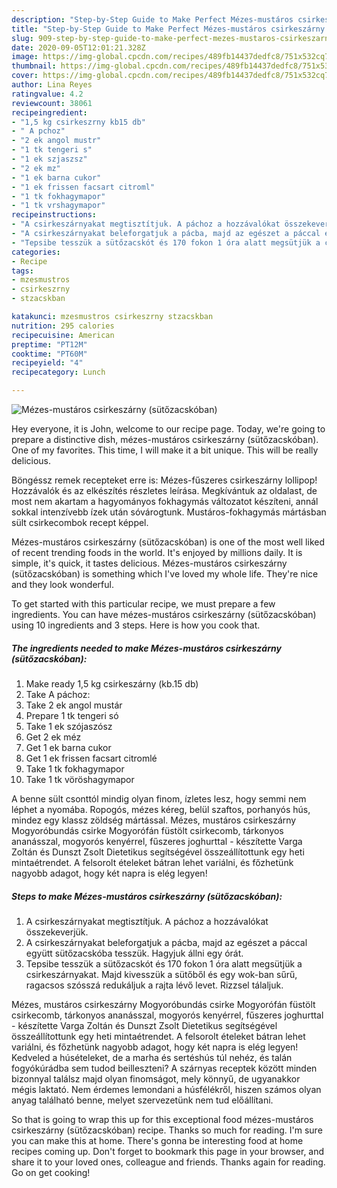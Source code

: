 ```yaml
---
description: "Step-by-Step Guide to Make Perfect Mézes-mustáros csirkeszárny (sütőzacskóban)"
title: "Step-by-Step Guide to Make Perfect Mézes-mustáros csirkeszárny (sütőzacskóban)"
slug: 909-step-by-step-guide-to-make-perfect-mezes-mustaros-csirkeszarny-sutozacskoban
date: 2020-09-05T12:01:21.328Z
image: https://img-global.cpcdn.com/recipes/489fb14437dedfc8/751x532cq70/mezes-mustaros-csirkeszarny-sutozacskoban-recept-foto.jpg
thumbnail: https://img-global.cpcdn.com/recipes/489fb14437dedfc8/751x532cq70/mezes-mustaros-csirkeszarny-sutozacskoban-recept-foto.jpg
cover: https://img-global.cpcdn.com/recipes/489fb14437dedfc8/751x532cq70/mezes-mustaros-csirkeszarny-sutozacskoban-recept-foto.jpg
author: Lina Reyes
ratingvalue: 4.2
reviewcount: 38061
recipeingredient:
- "1,5 kg csirkeszrny kb15 db"
- " A pchoz"
- "2 ek angol mustr"
- "1 tk tengeri s"
- "1 ek szjaszsz"
- "2 ek mz"
- "1 ek barna cukor"
- "1 ek frissen facsart citroml"
- "1 tk fokhagymapor"
- "1 tk vrshagymapor"
recipeinstructions:
- "A csirkeszárnyakat megtisztítjuk. A páchoz a hozzávalókat összekeverjük."
- "A csirkeszárnyakat beleforgatjuk a pácba, majd az egészet a páccal együtt sütőzacskóba tesszük. Hagyjuk állni egy órát."
- "Tepsibe tesszük a sütőzacskót és 170 fokon 1 óra alatt megsütjük a csirkeszárnyakat. Majd kivesszük a sütőből és egy wok-ban sűrű, ragacsos szósszá redukáljuk a rajta lévő levet. Rizzsel tálaljuk."
categories:
- Recipe
tags:
- mzesmustros
- csirkeszrny
- stzacskban

katakunci: mzesmustros csirkeszrny stzacskban 
nutrition: 295 calories
recipecuisine: American
preptime: "PT12M"
cooktime: "PT60M"
recipeyield: "4"
recipecategory: Lunch

---
```



![Mézes-mustáros csirkeszárny (sütőzacskóban)](https://img-global.cpcdn.com/recipes/489fb14437dedfc8/751x532cq70/mezes-mustaros-csirkeszarny-sutozacskoban-recept-foto.jpg)

Hey everyone, it is John, welcome to our recipe page. Today, we're going to prepare a distinctive dish, mézes-mustáros csirkeszárny (sütőzacskóban). One of my favorites. This time, I will make it a bit unique. This will be really delicious.

Böngéssz remek recepteket erre is: Mézes-fűszeres csirkeszárny lollipop! Hozzávalók és az elkészítés részletes leírása. Megkívántuk az oldalast, de most nem akartam a hagyományos fokhagymás változatot készíteni, annál sokkal intenzívebb ízek után sóvárogtunk. Mustáros-fokhagymás mártásban sült csirkecombok recept képpel.

Mézes-mustáros csirkeszárny (sütőzacskóban) is one of the most well liked of recent trending foods in the world. It's enjoyed by millions daily. It is simple, it's quick, it tastes delicious. Mézes-mustáros csirkeszárny (sütőzacskóban) is something which I've loved my whole life. They're nice and they look wonderful.


To get started with this particular recipe, we must prepare a few ingredients. You can have mézes-mustáros csirkeszárny (sütőzacskóban) using 10 ingredients and 3 steps. Here is how you cook that.

<!--inarticleads1-->

##### The ingredients needed to make Mézes-mustáros csirkeszárny (sütőzacskóban):

1. Make ready 1,5 kg csirkeszárny (kb.15 db)
1. Take  A páchoz:
1. Take 2 ek angol mustár
1. Prepare 1 tk tengeri só
1. Take 1 ek szójaszósz
1. Get 2 ek méz
1. Get 1 ek barna cukor
1. Get 1 ek frissen facsart citromlé
1. Take 1 tk fokhagymapor
1. Take 1 tk vöröshagymapor


A benne sült csonttól mindig olyan finom, ízletes lesz, hogy semmi nem léphet a nyomába. Ropogós, mézes kéreg, belül szaftos, porhanyós hús, mindez egy klassz zöldség mártással. Mézes, mustáros csirkeszárny Mogyoróbundás csirke Mogyorófán füstölt csirkecomb, tárkonyos ananásszal, mogyorós kenyérrel, fűszeres joghurttal - készítette Varga Zoltán és Dunszt Zsolt Dietetikus segítségével összeállítottunk egy heti mintaétrendet. A felsorolt ételeket bátran lehet variálni, és főzhetünk nagyobb adagot, hogy két napra is elég legyen! 

<!--inarticleads2-->

##### Steps to make Mézes-mustáros csirkeszárny (sütőzacskóban):

1. A csirkeszárnyakat megtisztítjuk. A páchoz a hozzávalókat összekeverjük.
1. A csirkeszárnyakat beleforgatjuk a pácba, majd az egészet a páccal együtt sütőzacskóba tesszük. Hagyjuk állni egy órát.
1. Tepsibe tesszük a sütőzacskót és 170 fokon 1 óra alatt megsütjük a csirkeszárnyakat. Majd kivesszük a sütőből és egy wok-ban sűrű, ragacsos szósszá redukáljuk a rajta lévő levet. Rizzsel tálaljuk.


Mézes, mustáros csirkeszárny Mogyoróbundás csirke Mogyorófán füstölt csirkecomb, tárkonyos ananásszal, mogyorós kenyérrel, fűszeres joghurttal - készítette Varga Zoltán és Dunszt Zsolt Dietetikus segítségével összeállítottunk egy heti mintaétrendet. A felsorolt ételeket bátran lehet variálni, és főzhetünk nagyobb adagot, hogy két napra is elég legyen! Kedveled a húsételeket, de a marha és sertéshús túl nehéz, és talán fogyókúrádba sem tudod beilleszteni? A szárnyas receptek között minden bizonnyal találsz majd olyan finomságot, mely könnyű, de ugyanakkor mégis laktató. Nem érdemes lemondani a húsfélékről, hiszen számos olyan anyag található benne, melyet szervezetünk nem tud előállítani. 

So that is going to wrap this up for this exceptional food mézes-mustáros csirkeszárny (sütőzacskóban) recipe. Thanks so much for reading. I'm sure you can make this at home. There's gonna be interesting food at home recipes coming up. Don't forget to bookmark this page in your browser, and share it to your loved ones, colleague and friends. Thanks again for reading. Go on get cooking!
